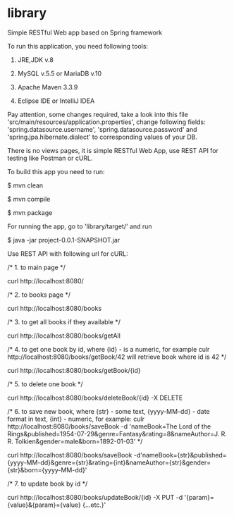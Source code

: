 # library

Simple RESTful Web app based on Spring framework

To run this application, you need following tools:

1) JRE,JDK v.8

2) MySQL v.5.5 or MariaDB v.10
  
3) Apache Maven 3.3.9

4) Eclipse IDE or IntelliJ IDEA

Pay attention, some changes required, take a look into this file 'src/main/resources/application.properties', change following fields: 'spring.datasource.username', 'spring.datasource.password' and 'spring.jpa.hibernate.dialect' to corresponding values of your DB.

There is no views pages, it is simple RESTful Web App, use REST API for testing like Postman or cURL.

To build this app you need to run:

$ mvn clean 

$ mvn compile 

$ mvn package

For running the app, go to 'library/target/' and run

$ java -jar project-0.0.1-SNAPSHOT.jar

Use REST API with following url for cURL:

/* 1. to main page */

curl http://localhost:8080/

/* 2. to books page */

curl http://localhost:8080/books 

/* 3. to get all books if they available */

curl http://localhost:8080/books/getAll 

/*
4. to get one book by id, where {id} - is a numeric, for example
culr http://localhost:8080/books/getBook/42  will retrieve book where id is 42
*/

curl http://localhost:8080/books/getBook/{id} 

/* 5. to delete one book */

curl http://localhost:8080/books/deleteBook/{id} -X DELETE

/* 
6. to save new book, where {str} - some text, {yyyy-MM-dd} - date format in text, {int} - numeric, for example: 
culr http://localhost:8080/books/saveBook -d 'nameBook=The Lord of the Rings&published=1954-07-29&genre=Fantasy&rating=8&nameAuthor=J. R. R. Tolkien&gender=male&born=1892-01-03'
*/

curl http://localhost:8080/books/saveBook -d'nameBook={str}&published={yyyy-MM-dd}&genre={str}&rating={int}&nameAuthor={str}&gender={str}&born={yyyy-MM-dd}'

/* 7. to update book by id */

curl http://localhost:8080/books/updateBook/{id} -X PUT -d '{param}={value}&{param}={value} {...etc.}'
